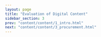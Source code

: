 ```yaml
---
layout: page
title: "Evaluation of Digital Content"
sidebar_section: 3
prev: "content/content/1_intro.html"
next: "content/content/3_procurement.html"
---
```


